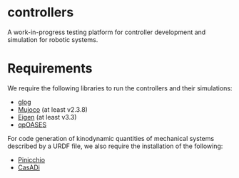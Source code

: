 # controllers
A work-in-progress testing platform for controller development and simulation for robotic systems.

# Requirements
We require the following libraries to run the controllers and their simulations:
* [glog](https://github.com/google/glog)
* [Mujoco](https://github.com/google-deepmind/mujoco) (at least v2.3.8)
* [Eigen](https://gitlab.com/libeigen/eigen) (at least v3.3)
* [qpOASES](https://github.com/coin-or/qpOASES)

For code generation of kinodynamic quantities of mechanical systems described by a URDF file, we also require the installation of the following:
* [Pinicchio](https://github.com/stack-of-tasks/pinocchio)
* [CasADi](https://github.com/casadi/casadi)
